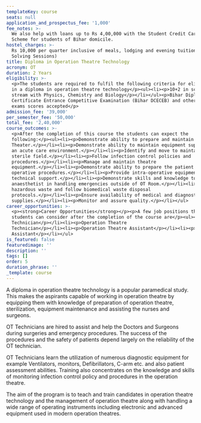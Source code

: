 ```yaml
---
templateKey: course
seats: null
application_and_prospectus_fee: '1,000'
fee_notes: >-
  We also help with loans up to Rs 4,00,000 with the Student Credit Card (DRCC)
  Scheme for students of Bihar domicile.
hostel_charges: >-
  Rs 10,000 per quarter inclusive of meals, lodging and evening tuition (Doubt
  Solving Sessions)
title: Diploma in Operation Theatre Technology
acronym: OT
duration: 2 Years
eligibility: >-
  <p>The students are required to fulfil the following criteria for eligibility
  in a diploma in operation theatre technology</p><ul><li><p>10+2 in science
  stream with Physics, Chemistry and Biology</p></li></ul><p>Bihar Diploma
  Certificate Entrance Competitive Examination (Bihar DCECEB) and other entrance
  exams scores accepted</p>
admission_fee: '39,000'
per_semester_fee: '50,000'
total_fee: '2,40,000'
course_outcomes: >-
  <p>After the completion of this course the students can expect the
  following:</p><ul><li><p>Demonstrate ability to prepare and maintain Operation
  Theater.</p></li><li><p>Demonstrate ability to maintain equipment support in
  an acute care environment.</p></li><li><p>Identify and move to maintain a
  sterile field.</p></li><li><p>Follow infection control policies and
  procedures.</p></li><li><p>Manage and maintain theatre
  equipment.</p></li><li><p>Demonstrate ability to prepare the patient for
  operative procedures.</p></li><li><p>Provide intra-operative equipment and
  technical support.</p></li><li><p>Demonstrate skills and knowledge to assist
  anaesthetist in handling emergencies outside of OT Room.</p></li><li><p>Manage
  hazardous waste and follow biomedical waste disposal
  protocols.</p></li><li><p>Ensure availability of medical and diagnostic
  supplies.</p></li><li><p>Monitor and assure quality.</p></li></ul>
career_opportunities: >-
  <p><strong>Career Opportunities</strong></p><p>A few job positions that the
  students can consider after the completion of the course are</p><ul><li><p>Lab
  Technician</p></li><li><p>Operation Theatre
  Technician</p></li><li><p>Operation Theatre Assistant</p></li><li><p>Research
  Assistant</p></li></ul>
is_featured: false
featuredimage: ''
description: ''
tags: []
order: 5
duration_phrase: ''
_template: course
---
```


A diploma in operation theatre technology is a popular paramedical study. This makes the aspirants capable of working in operation theatre by equipping them with knowledge of preparation of operation theatre, sterilization, equipment maintenance and assisting the nurses and surgeons. 

OT Technicians are hired to assist and help the Doctors and Surgeons during surgeries and emergency procedures. The success of the procedures and the safety of patients depend largely on the reliability of the OT technician.

OT Technicians learn the utilization of numerous diagnostic equipment for example Ventilators, monitors, Defibrillators, C-arm etc. and also patient assessment abilities. Training also concentrates on the knowledge and skills of monitoring infection control policy and procedures in the operation theatre.

The aim of the program is to teach and train candidates in operation theatre technology and the management of operation theatre along with handling a wide range of operating instruments including electronic and advanced equipment used in modern operation theatres.
